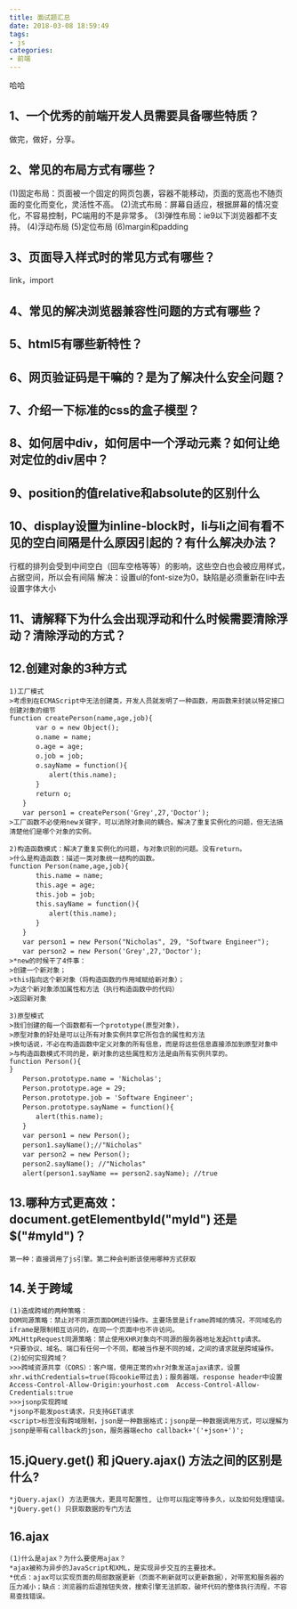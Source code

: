 ```yaml
---
title: 面试题汇总
date: 2018-03-08 18:59:49
tags:
- js
categories:
- 前端
---
```


哈哈

<!-- more -->

## 1、一个优秀的前端开发人员需要具备哪些特质？
做完，做好，分享。
## 2、常见的布局方式有哪些？
(1)固定布局：页面被一个固定的网页包裹，容器不能移动，页面的宽高也不随页面的变化而变化，灵活性不高。
(2)流式布局：屏幕自适应，根据屏幕的情况变化，不容易控制，PC端用的不是非常多。
(3)弹性布局：ie9以下浏览器都不支持。
(4)浮动布局
(5)定位布局
(6)margin和padding
## 3、页面导入样式时的常见方式有哪些？
link，import
## 4、常见的解决浏览器兼容性问题的方式有哪些？
## 5、html5有哪些新特性？
## 6、网页验证码是干嘛的？是为了解决什么安全问题？
## 7、介绍一下标准的css的盒子模型？
## 8、如何居中div，如何居中一个浮动元素？如何让绝对定位的div居中？
## 9、position的值relative和absolute的区别什么
## 10、display设置为inline-block时，li与li之间有看不见的空白间隔是什么原因引起的？有什么解决办法？
行框的排列会受到中间空白（回车空格等等）的影响，这些空白也会被应用样式，占据空间，所以会有间隔
解决：设置ul的font-size为0，缺陷是必须重新在li中去设置字体大小
## 11、请解释下为什么会出现浮动和什么时候需要清除浮动？清除浮动的方式？

## 12.创建对象的3种方式
```
1)工厂模式
>考虑到在ECMAScript中无法创建类，开发人员就发明了一种函数，用函数来封装以特定接口创建对象的细节
function createPerson(name,age,job){
　　　　var o = new Object();
　　　　o.name = name;
　　　　o.age = age;
　　　　o.job = job;
　　　　o.sayName = function(){
　　　　　　alert(this.name);
　　　　}
　　　　return o;
　　}
　　var person1 = createPerson('Grey',27,'Doctor');
>工厂函数不必使用new关键字，可以消除对象间的耦合。解决了重复实例化的问题，但无法搞清楚他们是哪个对象的实例。

2)构造函数模式：解决了重复实例化的问题，与对象识别的问题。没有return。
>什么是构造函数：描述一类对象统一结构的函数。
function Person(name,age,job){
　　　　this.name = name;
　　　　this.age = age;
　　　　this.job = job;
　　　　this.sayName = function(){
　　　　　　alert(this.name);
　　　　}
　　}
　　var person1 = new Person("Nicholas", 29, "Software Engineer"); 
　　var person2 = new Person('Grey',27,'Doctor');
>*new的时候干了4件事：
>创建一个新对象；
>this指向这个新对象（将构造函数的作用域赋给新对象）；
>为这个新对象添加属性和方法（执行构造函数中的代码）
>返回新对象

3)原型模式
>我们创建的每一个函数都有一个prototype(原型对象)，
>原型对象的好处是可以让所有对象实例共享它所包含的属性和方法
>换句话说，不必在构造函数中定义对象的所有信息，而是将这些信息直接添加到原型对象中
>与构造函数模式不同的是，新对象的这些属性和方法是由所有实例共享的。
function Person(){
}
　　Person.prototype.name = 'Nicholas';
　　Person.prototype.age = 29;
　　Person.prototype.job = 'Software Engineer';
　　Person.prototype.sayName = function(){
　　　　alert(this.name);
　　}
　　var person1 = new Person();
　　person1.sayName();//"Nicholas"
　　var person2 = new Person(); 
　　person2.sayName(); //"Nicholas" 
　　alert(person1.sayName == person2.sayName); //true
```

## 13.哪种方式更高效：document.getElementbyId("myId") 还是 $("#myId")？
```
第一种：直接调用了js引擎。第二种会判断该使用哪种方式获取
```

## 14.关于跨域
```
(1)造成跨域的两种策略：
DOM同源策略：禁止对不同源页面DOM进行操作。主要场景是iframe跨域的情况，不同域名的iframe是限制相互访问的，在同一个页面中也不许访问。
XMLHttpRequest同源策略：禁止使用XHR对象向不同源的服务器地址发起http请求。
*只要协议、域名、端口有任何一个不同，都被当作是不同的域，之间的请求就是跨域操作。
(2)如何实现跨域？
>>>跨域资源共享（CORS）：客户端，使用正常的xhr对象发送ajax请求，设置xhr.withCredentials=true(将cookie带过去)；服务器端，response header中设置Access-Control-Allow-Origin:yourhost.com  Access-Control-Allow-Credentials:true
>>>jsonp实现跨域
*jsonp不能发post请求，只支持GET请求
<script>标签没有跨域限制，json是一种数据格式；jsonp是一种数据调用方式，可以理解为jsonp是带有callback的json，服务器端echo callback+'('+json+')';
```

## 15.jQuery.get() 和 jQuery.ajax() 方法之间的区别是什么?
```
*jQuery.ajax() 方法更强大，更具可配置性, 让你可以指定等待多久，以及如何处理错误。
*jQuery.get() 只获取数据的专门方法
```

## 16.ajax
```
(1)什么是ajax？为什么要使用ajax？
*ajax被称为异步的JavaScript和XML，是实现异步交互的主要技术。
*优点：ajax可以实现页面的局部数据更新（页面不刷新就可以更新数据），对带宽和服务器的压力减小；缺点：浏览器的后退按钮失效，搜索引擎无法抓取，破坏代码的整体执行流程，不容易查找错误。
```




